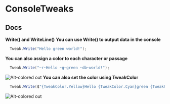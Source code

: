 # ConsoleTweaks
## Docs
**Write() and WriteLine()**
**You can use Write() to output data in the console**
```c#
  Tweak.Write("Hello green world!");
```
**You can also assign a color to each character or passage**
```c#
  Tweak.Write("~r~Hello ~g~green ~db~world!");
```
![Alt-colored out](https://sun9-24.userapi.com/impg/8xecKOzTmKUyKUruOfOODpPmg1f2-pCGJ6IkCw/zdzq6Ja6ZLg.jpg?size=961x485&quality=96&proxy=1&sign=12c5220b07136c4b8948445942dd483c&type=album "Орк")
**You can also set the color using TweakColor**
```c#
  Tweak.Write($"{TweakColor.Yellow}Hello {TweakColor.Cyan}green {TweakColor.Magenta}world!");
```
![Alt-colored out](https://sun9-23.userapi.com/impg/5qtNrB0wKYPYvUmaeo-otREJBR74kDICWLUMsQ/RzC3Yv59hCQ.jpg?size=953x470&quality=96&proxy=1&sign=2c4b512d91dfab060a3ee3a99d08bf47&type=album "Орк")
